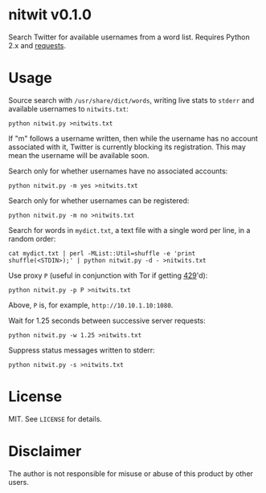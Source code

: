# nitwit v0.1.0
Search Twitter for available usernames from a word list. Requires Python 2.x and <a href="http://docs.python-requests.org/en/latest/">requests<a>.
# Usage
Source search with `/usr/share/dict/words`, writing live stats to `stderr` and available usernames to `nitwits.txt`:
```
python nitwit.py >nitwits.txt
```
If "<tab>m" follows a username written, then while the username has no account associated with it, Twitter is currently blocking its registration. This may mean the username will be available soon.

Search only for whether usernames have no associated accounts:
```
python nitwit.py -m yes >nitwits.txt
```
Search only for whether usernames can be registered:
```
python nitwit.py -m no >nitwits.txt
```
Search for words in `mydict.txt`, a text file with a single word per line, in a random order:
```
cat mydict.txt | perl -MList::Util=shuffle -e 'print shuffle(<STDIN>);' | python nitwit.py -d - >nitwits.txt
```
Use proxy `P` (useful in conjunction with Tor if getting <a href="http://en.wikipedia.org/wiki/List_of_HTTP_status_codes#4xx_Client_Error">429</a>'d):
```
python nitwit.py -p P >nitwits.txt
```
Above, `P` is, for example, `http://10.10.1.10:1080`.

Wait for 1.25 seconds between successive server requests:
```
python nitwit.py -w 1.25 >nitwits.txt
```
Suppress status messages written to stderr:
```
python nitwit.py -s >nitwits.txt
```
# License
MIT. See `LICENSE` for details.

# Disclaimer
The author is not responsible for misuse or abuse of this product by other users.
